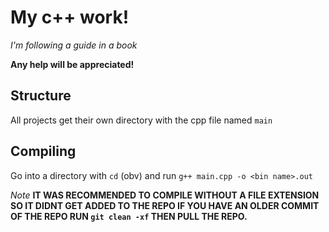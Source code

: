 # My c++ work!
*I'm following a guide in a book*

**Any help will be appreciated!**

## Structure
All projects get their own directory with the cpp file named ```main```

## Compiling
Go into a directory with ```cd``` (obv) and run ```g++ main.cpp -o <bin name>.out```

*Note*
**IT WAS RECOMMENDED TO COMPILE WITHOUT A FILE EXTENSION SO IT DIDNT GET ADDED TO THE REPO
IF YOU HAVE AN OLDER COMMIT OF THE REPO RUN ```git clean -xf``` THEN PULL THE REPO.**
